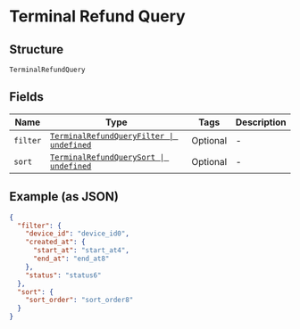 
# Terminal Refund Query

## Structure

`TerminalRefundQuery`

## Fields

| Name | Type | Tags | Description |
|  --- | --- | --- | --- |
| `filter` | [`TerminalRefundQueryFilter \| undefined`](../models/terminal-refund-query-filter.md) | Optional | - |
| `sort` | [`TerminalRefundQuerySort \| undefined`](../models/terminal-refund-query-sort.md) | Optional | - |

## Example (as JSON)

```json
{
  "filter": {
    "device_id": "device_id0",
    "created_at": {
      "start_at": "start_at4",
      "end_at": "end_at8"
    },
    "status": "status6"
  },
  "sort": {
    "sort_order": "sort_order8"
  }
}
```

